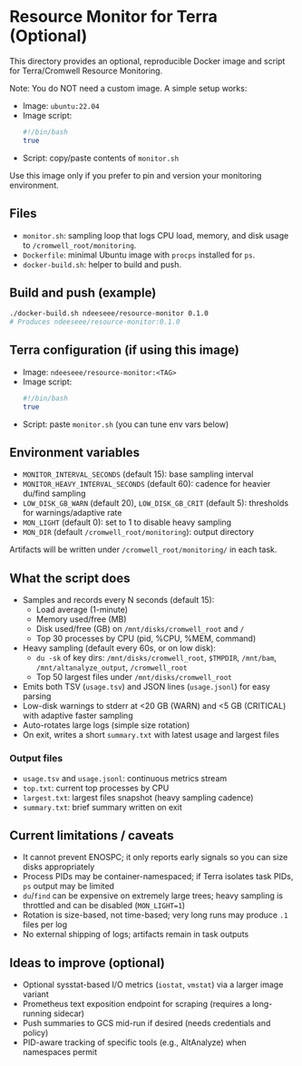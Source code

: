 # Resource Monitor for Terra (Optional)

This directory provides an optional, reproducible Docker image and script for Terra/Cromwell Resource Monitoring.

Note: You do NOT need a custom image. A simple setup works:
- Image: `ubuntu:22.04`
- Image script:
  ```bash
  #!/bin/bash
  true
  ```
- Script: copy/paste contents of `monitor.sh`

Use this image only if you prefer to pin and version your monitoring environment.

## Files
- `monitor.sh`: sampling loop that logs CPU load, memory, and disk usage to `/cromwell_root/monitoring`.
- `Dockerfile`: minimal Ubuntu image with `procps` installed for `ps`.
- `docker-build.sh`: helper to build and push.

## Build and push (example)
```bash
./docker-build.sh ndeeseee/resource-monitor 0.1.0
# Produces ndeeseee/resource-monitor:0.1.0
```

## Terra configuration (if using this image)
- Image: `ndeeseee/resource-monitor:<TAG>`
- Image script:
  ```bash
  #!/bin/bash
  true
  ```
- Script: paste `monitor.sh` (you can tune env vars below)

## Environment variables
- `MONITOR_INTERVAL_SECONDS` (default 15): base sampling interval
- `MONITOR_HEAVY_INTERVAL_SECONDS` (default 60): cadence for heavier du/find sampling
- `LOW_DISK_GB_WARN` (default 20), `LOW_DISK_GB_CRIT` (default 5): thresholds for warnings/adaptive rate
- `MON_LIGHT` (default 0): set to 1 to disable heavy sampling
- `MON_DIR` (default `/cromwell_root/monitoring`): output directory

Artifacts will be written under `/cromwell_root/monitoring/` in each task.

## What the script does
- Samples and records every N seconds (default 15):
  - Load average (1-minute)
  - Memory used/free (MB)
  - Disk used/free (GB) on `/mnt/disks/cromwell_root` and `/`
  - Top 30 processes by CPU (pid, %CPU, %MEM, command)
- Heavy sampling (default every 60s, or on low disk):
  - `du -sk` of key dirs: `/mnt/disks/cromwell_root`, `$TMPDIR`, `/mnt/bam`, `/mnt/altanalyze_output`, `/cromwell_root`
  - Top 50 largest files under `/mnt/disks/cromwell_root`
- Emits both TSV (`usage.tsv`) and JSON lines (`usage.jsonl`) for easy parsing
- Low-disk warnings to stderr at <20 GB (WARN) and <5 GB (CRITICAL) with adaptive faster sampling
- Auto-rotates large logs (simple size rotation)
- On exit, writes a short `summary.txt` with latest usage and largest files

### Output files
- `usage.tsv` and `usage.jsonl`: continuous metrics stream
- `top.txt`: current top processes by CPU
- `largest.txt`: largest files snapshot (heavy sampling cadence)
- `summary.txt`: brief summary written on exit

## Current limitations / caveats
- It cannot prevent ENOSPC; it only reports early signals so you can size disks appropriately
- Process PIDs may be container-namespaced; if Terra isolates task PIDs, `ps` output may be limited
- `du`/`find` can be expensive on extremely large trees; heavy sampling is throttled and can be disabled (`MON_LIGHT=1`)
- Rotation is size-based, not time-based; very long runs may produce `.1` files per log
- No external shipping of logs; artifacts remain in task outputs

## Ideas to improve (optional)
- Optional sysstat-based I/O metrics (`iostat`, `vmstat`) via a larger image variant
- Prometheus text exposition endpoint for scraping (requires a long-running sidecar)
- Push summaries to GCS mid-run if desired (needs credentials and policy)
- PID-aware tracking of specific tools (e.g., AltAnalyze) when namespaces permit
